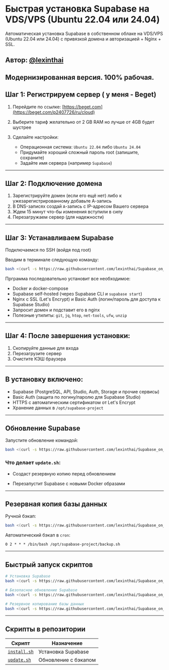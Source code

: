 # Быстрая установка Supabase на VDS/VPS (Ubuntu 22.04 или 24.04)
Автоматическая установка Supabase в собственном облаке на VDS/VPS (Ubuntu 22.04 или 24.04) с привязкой домена и авторизацией + Nginx + SSL.

**Автор:** [@lexinthai ](AlexGreen)
---
Модернизированная версия. 100% рабочая.
---
## Шаг 1: Регистрируем сервер ( у меня - Beget)

1. Перейдите по ссылке: [https://beget.com](https://beget.com/p2407726/ru/cloud)
2. Выберите тариф желательно от 2 GB RAM но лучше от 4GB будет шустрее
3. Сделайте настройки:

   * Операционная система: `Ubuntu 22.04` либо `Ubuntu 24.04`
   * Придумайте хороший сложный пароль root (запишите, сохраните)
   * Задайте имя сервера (например `Supabase`)

------------------------------------
## Шаг 2: Подключение домена

1. Зарегистрируйте домен (если его ещё нет) либо к ужезарегистрированному добавьте  А-запись
2. В DNS-записях создай `A`-запись c IP-адресом Вашего сервера
3. Ждем 15 минут что-бы изменения вступили в силу
4. Перезагружаем сервер (для надежности)
------------------------------------

## Шаг 3: Устанавливаем Supabase

Подключаемся по SSH (войдя под root)

Вводим в терминале следующую команду:

```bash
bash <(curl -s https://raw.githubusercontent.com/lexinthai/Supabase_on_VPS/main/install.sh)
```

Прграмма последовательно установит все необходимое:

* Docker и docker-compose
* Supabase self-hosted (через Supabase CLI и `supabase start`)
* Nginx с SSL (Let's Encrypt) и Basic Auth (логин/пароль для доступа к Supabase Studio)
* Запросит домен и подставит его в nginx
* Полезные утилиты: `git`, `jq`, `htop`, `net-tools`, `ufw`, `unzip`
---
## Шаг 4: После завершения установки:

1. Скопируйте данные для входа
2. Перезагрузите сервер
3. Очистите КЭШ браузера
------------------------------------

## В установку включено:

* Supabase (PostgreSQL, API, Studio, Auth, Storage и прочие сервисы)
* Basic Auth (защита по логину/паролю для Supabase Studio)
* HTTPS с автоматическим сертификатом от Let's Encrypt
* Хранение данных в `/opt/supabase-project`

------------------------------------

## Обновление Supabase

Запустите обновление командой:

```bash
bash <(curl -s https://raw.githubusercontent.com/lexinthai/Supabase_on_VPS/main/update.sh)
```

### Что делает `update.sh`:

* Создаст резервную копию перед обновлением

* Перезапустит Supabase с новыми Docker образами

------------------------------------

## Резервная копия базы данных

Ручной бэкап:

```bash
bash <(curl -s https://raw.githubusercontent.com/lexinthai/Supabase_on_VPS/main/backup.sh)
```

Автоматический бэкап в `cron`:

```cron
0 2 * * * /bin/bash /opt/supabase-project/backup.sh
```

------------------------------------

## Быстрый запуск скриптов

```bash
# Установка Supabase
bash <(curl -s https://raw.githubusercontent.com/lexinthai/Supabase_on_VPS/main/install.sh)

# Безопасное обновление Supabase
bash <(curl -s https://raw.githubusercontent.com/lexinthai/Supabase_on_VPS/main/update.sh)

# Резервное копирование базы данных
bash <(curl -s https://raw.githubusercontent.com/lexinthai/Supabase_on_VPS/main/backup.sh)
```

------------------------------------

## Скрипты в репозитории

| Скрипт                                                                                   | Назначение           |
| ---------------------------------------------------------------------------------------- | -------------------- |
| [`install.sh`](https://github.com/lexinthai/Supabase_on_VPS/blob/main/install.sh) | Установка Supabase   |
| [`update.sh`](https://github.com/lexinthai/Supabase_on_VPS/blob/main/update.sh)   | Обновление с бэкапом |
